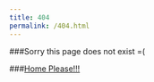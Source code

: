 ```yaml
---
title: 404
permalink: /404.html
---
```


###Sorry this page does not exist =(

###[Home Please!!!](/)